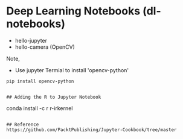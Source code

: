 # Deep Learning Notebooks (dl-notebooks)

- hello-jupyter
- hello-camera (OpenCV)

Note,
- Use jupyter Termial to install 'opencv-python'
```
pip install opencv-python


## Adding the R to Jupyter Notebook
```
conda install -c r r-irkernel
```

## Reference
https://github.com/PacktPublishing/Jupyter-Cookbook/tree/master
